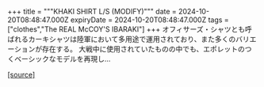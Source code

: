 +++
title = """KHAKI SHIRT L/S (MODIFY)"""
date = 2024-10-20T08:48:47.000Z
expiryDate = 2024-10-20T08:48:47.000Z
tags = ["clothes","The REAL McCOY'S IBARAKI"]
+++
オフィサーズ・シャツとも呼ばれるカーキシャツは陸軍において多用途で運用されており、また多くのバリエーションが存在する。 大戦中に使用されていたものの中でも、エポレットのつくベーシックなモデルを再現し...

[[source]](https://the-realmccoys.ocnk.net/product/1466)
